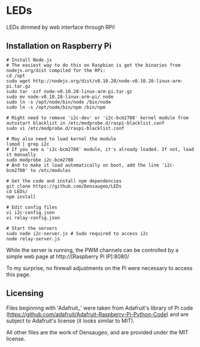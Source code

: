 # LEDs #

LEDs dimmed by web interface through RPi!

## Installation on Raspberry Pi ##

~~~
# Install Node.js
# The easiest way to do this on Raspbian is get the binaries from nodejs.org/dist compiled for the RPi:
cd /opt
sudo wget http://nodejs.org/dist/v0.10.28/node-v0.10.28-linux-arm-pi.tar.gz
sudo tar -xzf node-v0.10.28-linux-arm-pi.tar.gz
sudo mv node-v0.10.28-linux-arm-pi/ node
sudo ln -s /opt/node/bin/node /bin/node
sudo ln -s /opt/node/bin/npm /bin/npm

# Might need to remove 'i2c-dev' or 'i2c-bcm2708' kernel module from autostart blacklist in /etc/modprobe.d/raspi-blacklist.conf
sudo vi /etc/modprobe.d/raspi-blacklist.conf

# May also need to load kernel the module
lsmod | grep i2c
# If you see a 'i2c-bcm2708' module, it's already loaded. If not, load it manually
sudo modprobe i2c-bcm2708
# And to make it load automatically on boot, add the line 'i2c-bcm2708' to /etc/modules

# Get the code and install npm dependencies
git clone https://github.com/Densaugeo/LEDs
cd LEDs/
npm install

# Edit config files
vi i2c-config.json
vi relay-config.json

# Start the servers
sudo node i2c-server.js # Sudo required to access i2c
node relay-server.js
~~~



While the server is running, the PWM channels can be controlled by a simple web page at http://[Raspberry Pi IP]:8080/

To my surprise, no firewall adjustments on the Pi were necessary to access this page.

## Licensing ##

Files beginning with 'Adafruit_' were taken from Adafruit's library of Pi code (https://github.com/adafruit/Adafruit-Raspberry-Pi-Python-Code) and are subject to Adafruit's license (it looks similar to MIT).

All other files are the work of Densaugeo, and are provided under the MIT license.
